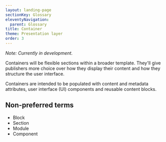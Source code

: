 ```yaml
---
layout: landing-page
sectionKey: Glossary
eleventyNavigation:
  parent: Glossary
title: Container
theme: Presentation layer
order: 3
---
```


*Note: Currently in development.*

Containers will be flexible sections within a broader template. They'll give publishers more choice over how they display their content and how they structure the user interface.

Containers are intended to be populated with content and metadata attributes, user interface (UI) components and reusable content blocks.

## Non-preferred terms

+ Block
+ Section
+ Module
+ Component